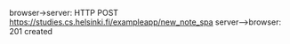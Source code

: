 browser->server: HTTP POST https://studies.cs.helsinki.fi/exampleapp/new_note_spa
server-->browser: 201 created